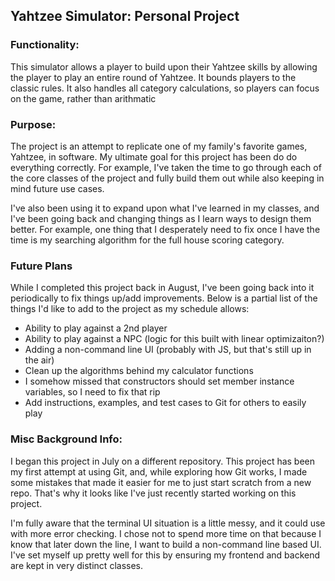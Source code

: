 
## Yahtzee Simulator: Personal Project

### Functionality:

This simulator allows a player to build upon their Yahtzee skills by allowing the player to play an entire round of Yahtzee.
It bounds players to the classic rules. It also handles all category calculations, so players can focus on the game,
rather than arithmatic


### Purpose:

The project is an attempt to replicate one of my family's favorite games, Yahtzee, in software.
My ultimate goal for this project has been do do everything correctly. For example, I've taken the time to go through each
of the core classes of the project and fully build them out while also keeping in mind future use cases.

I've also been using it to expand upon what I've learned in my classes, and I've been going back and changing things
as I learn ways to design them better. For example, one thing that I desperately need to fix once I have the time
is my searching algorithm for the full house scoring category.


### Future Plans

While I completed this project back in August, I've been going back into it periodically to fix things up/add improvements.
Below is a partial list of the things I'd like to add to the project as my schedule allows:
- Ability to play against a 2nd player
- Ability to play against a NPC (logic for this built with linear optimizaiton?)
- Adding a non-command line UI (probably with JS, but that's still up in the air)
- Clean up the algorithms behind my calculator functions
- I somehow missed that constructors should set member instance variables, so I need to fix that rip
- Add instructions, examples, and test cases to Git for others to easily play


### Misc Background Info:

I began this project in July on a different repository. This project has been my first attempt at using Git,
and, while exploring how Git works, I made some mistakes that made it easier for me to just start scratch from a new repo.
That's why it looks like I've just recently started working on this project.

I'm fully aware that the terminal UI situation is a little messy, and it could use with more error checking.
I chose not to spend more time on that because I know that later down the line, I want to build a non-command line based
UI. I've set myself up pretty well for this by ensuring my frontend and backend are kept in very distinct classes.
